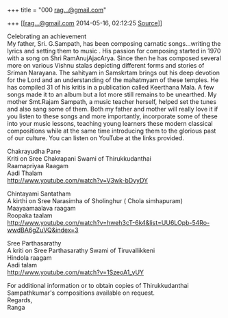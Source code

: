 +++
title = "000 rag...@gmail.com"

+++
[[rag...@gmail.com	2014-05-16, 02:12:25 [Source](https://groups.google.com/g/samskrita/c/bJm3O7NJGwQ)]]



Celebrating an achievement  
My father, Sri. G.Sampath, has been composing carnatic songs...writing the lyrics and setting them to music . His passion for composing started in 1970 with a song on Shri RamAnujAjacArya. Since then he has composed several more on various Vishnu stalas depicting different forms and stories of Sriman Narayana. The sahityam in Samskrtam brings out his deep devotion for the Lord and an understanding of the mahatmyam of these temples. He has compiled 31 of his kritis in a publication called Keerthana Mala. A few songs made it to an album but a lot more still remains to be unearthed. My mother Smt.Rajam Sampath, a music teacher herself, helped set the tunes and also sang some of them. Both my father and mother will really love it if you listen to these songs and more importantly, incorporate some of these into your music lessons, teaching young learners these modern classical compositions while at the same time introducing them to the glorious past of our culture. You can listen on YouTube at the links provided.  
  
Chakrayudha Pane  
Kriti on Sree Chakrapani Swami of Thirukkudanthai  
Raamapriyaa Raagam  
Aadi Thalam  
<http://www.youtube.com/watch?v=V3wk-bDyyDY>  
  
Chintayami Santatham  
A kirthi on Sree Narasimha of Sholinghur ( Chola simhapuram)  
Maayaamaalava raagam  
Roopaka taalam  
<http://www.youtube.com/watch?v=hweh3cT-6k4&list=UU6LOpb-54Ro-wwdBA6gZuVQ&index=3>  
  
Sree Parthasarathy  
A kriti on Sree Parthasarathy Swami of Tiruvallikkeni  
Hindola raagam  
Aadi talam  
<http://www.youtube.com/watch?v=1SzeoA1_yUY>  
  
For additional information or to obtain copies of Thirukkudanthai Sampathkumar's compositions available on request.  
Regards,  
Ranga  

